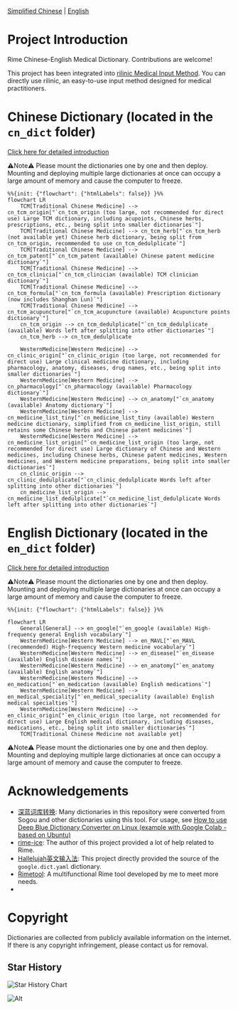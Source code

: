 [Simplified Chinese](https://github.com/whitewatercn/rime_clinic/blob/master/README.md)  | [English](https://github.com/whitewatercn/rime_clinic/blob/master/docs/README_en.md) 

# Project Introduction

Rime Chinese-English Medical Dictionary. Contributions are welcome!

This project has been integrated into [rilinic Medical Input Method](https://github.com/whitewatercn/rilinic). You can directly use rilinic, an easy-to-use input method designed for medical practitioners.

# Chinese Dictionary (located in the `cn_dict` folder)

[Click here for detailed introduction](https://github.com/whitewatercn/rime_clinic/blob/master/docs/dict_info.md)

⚠️Note⚠️ Please mount the dictionaries one by one and then deploy. Mounting and deploying multiple large dictionaries at once can occupy a large amount of memory and cause the computer to freeze.

```mermaid
%%{init: {"flowchart": {"htmlLabels": false}} }%%
flowchart LR
    TCM[Traditional Chinese Medicine] --> cn_tcm_origin["`cn_tcm_origin (too large, not recommended for direct use) Large TCM dictionary, including acupoints, Chinese herbs, prescriptions, etc., being split into smaller dictionaries`"]
    TCM[Traditional Chinese Medicine] --> cn_tcm_herb["`cn_tcm_herb (not available yet) Chinese herb dictionary, being split from cn_tcm_origin, recommended to use cn_tcm_dedulplicate`"]
    TCM[Traditional Chinese Medicine] --> cn_tcm_patent["`cn_tcm_patent (available) Chinese patent medicine dictionary`"]
    TCM[Traditional Chinese Medicine] --> cn_tcm_clinicia["`cn_tcm_clinician (available) TCM clinician dictionary`"]
    TCM[Traditional Chinese Medicine] --> cn_tcm_formula["`cn_tcm_formula (available) Prescription dictionary (now includes Shanghan Lun)`"]
    TCM[Traditional Chinese Medicine] --> cn_tcm_acupuncture["`cn_tcm_acupuncture (available) Acupuncture points dictionary`"]
    cn_tcm_origin --> cn_tcm_dedulplicate["`cn_tcm_dedulplicate (available) Words left after splitting into other dictionaries`"]
    cn_tcm_herb --> cn_tcm_dedulplicate

    WesternMedicine[Western Medicine] --> cn_clinic_origin["`cn_clinic_origin (too large, not recommended for direct use) Large clinical medicine dictionary, including pharmacology, anatomy, diseases, drug names, etc., being split into smaller dictionaries`"]
    WesternMedicine[Western Medicine] --> cn_pharmacology["`cn_pharmacology (available) Pharmacology dictionary`"]
    WesternMedicine[Western Medicine] --> cn_anatomy["`cn_anatomy (available) Anatomy dictionary`"]
    WesternMedicine[Western Medicine] --> cn_medicine_list_tiny["`cn_medicine_list_tiny (available) Western medicine dictionary, simplified from cn_medicine_list_origin, still retains some Chinese herbs and Chinese patent medicines`"]
    WesternMedicine[Western Medicine] --> cn_medicine_list_origin["`cn_medicine_list_origin (too large, not recommended for direct use) Large dictionary of Chinese and Western medicines, including Chinese herbs, Chinese patent medicines, Western medicines, and Western medicine preparations, being split into smaller dictionaries`"]
    cn_clinic_origin --> cn_clinic_dedulplicate["`cn_clinic_dedulplicate Words left after splitting into other dictionaries`"]
    cn_medicine_list_origin --> cn_medicine_list_dedulplicate["`cn_medicine_list_dedulplicate Words left after splitting into other dictionaries`"]        
```

# English Dictionary (located in the `en_dict` folder)

[Click here for detailed introduction](https://github.com/whitewatercn/rime_clinic/blob/master/docs/dict_info.md)

⚠️Note⚠️ Please mount the dictionaries one by one and then deploy. Mounting and deploying multiple large dictionaries at once can occupy a large amount of memory and cause the computer to freeze.

```mermaid
%%{init: {"flowchart": {"htmlLabels": false}} }%%

flowchart LR
    General[General] --> en_google["`en_google (available) High-frequency general English vocabulary`"]
    WesternMedicine[Western Medicine] --> en_MAVL["`en_MAVL (recommended) High-frequency Western medicine vocabulary`"]
    WesternMedicine[Western Medicine] --> en_disease["`en_disease (available) English disease names`"]
    WesternMedicine[Western Medicine] --> en_anatomy["`en_anatomy (available) English anatomy`"]
    WesternMedicine[Western Medicine] --> en_medication["`en_medication (available) English medications`"]
    WesternMedicine[Western Medicine] --> en_medical_speciality["`en_medical_speciality (available) English medical specialties`"]
    WesternMedicine[Western Medicine] --> en_clinic_origin["`en_clinic_origin (too large, not recommended for direct use) Large English medical dictionary, including diseases, medications, etc., being split into smaller dictionaries`"]
    TCM[Traditional Chinese Medicine not available yet]

```

⚠️Note⚠️ Please mount the dictionaries one by one and then deploy. Mounting and deploying multiple large dictionaries at once can occupy a large amount of memory and cause the computer to freeze.

# Acknowledgements

- [深蓝词库转换](https://github.com/studyzy/imewlconverter): Many dictionaries in this repository were converted from Sogou and other dictionaries using this tool. For usage, see [How to use Deep Blue Dictionary Converter on Linux (example with Google Colab - based on Ubuntu)](https://forum.beginner.center/t/topic/719)
- [rime-ice](https://github.com/iDvel/rime-ice): The author of this project provided a lot of help related to Rime.
- [Hallelujah英文输入法](https://github.com/dongyuwei/hallelujahIM): This project directly provided the source of the `google.dict.yaml` dictionary.
- [Rimetool](https://github.com/whitewatercn/rimetool): A multifunctional Rime tool developed by me to meet more needs.
- 

# Copyright

Dictionaries are collected from publicly available information on the internet. If there is any copyright infringement, please contact us for removal.

## Star History

![Star History Chart](https://api.star-history.com/svg?repos=whitewatercn/rime_clinic&type=Date)

![Alt](https://repobeats.axiom.co/api/embed/ddc3e1b371f832d3eee829ecaca1266b4bffbc11.svg "Repobeats analytics image")
